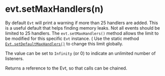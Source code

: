 # evt.setMaxHandlers\(n\)

By default `Evt` will print a warning if more than 25 handlers are added. This is a useful default that helps finding memory leaks.  Not all events should be limited to 25 handlers. The `evt.setMaxHandlers()` method allows the limit to be modified for this specific `Evt` instance. \( Use the static method [`Evt.setDefaultMaxHandlers()`](https://docs.evt.land/api/evt/setdefaultmaxhandlers) to change this limit globally.

The value can be set to `Infinity` \(or 0\) to indicate an unlimited number of listeners. 

Returns a reference to the Evt, so that calls can be chained.

